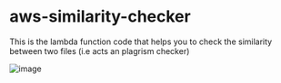 # aws-similarity-checker
This is the lambda function code that helps you to check the similarity between two files (i.e acts an plagrism checker)

![image](https://github.com/akshaytalanki19/aws-similarity-checker/assets/110332292/35a269c4-f953-4971-a23e-9bf2df3ce36d)

